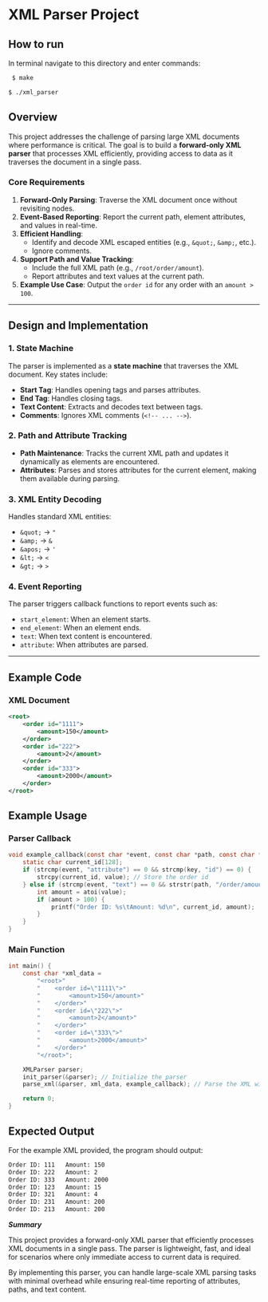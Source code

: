 # XML Parser Project

## **How to run**
In terminal navigate to this directory and enter commands:
```bash 
 $ make
 ```
 ```bash 
 $ ./xml_parser
 ```
## **Overview**

This project addresses the challenge of parsing large XML documents where performance is critical. The goal is to build a **forward-only XML parser** that processes XML efficiently, providing access to data as it traverses the document in a single pass.

### **Core Requirements**
1. **Forward-Only Parsing**: Traverse the XML document once without revisiting nodes.
2. **Event-Based Reporting**: Report the current path, element attributes, and values in real-time.
3. **Efficient Handling**:
   - Identify and decode XML escaped entities (e.g., `&quot;`, `&amp;`, etc.).
   - Ignore comments.
4. **Support Path and Value Tracking**:
   - Include the full XML path (e.g., `/root/order/amount`).
   - Report attributes and text values at the current path.
5. **Example Use Case**: Output the `order id` for any order with an `amount > 100`.

---

## **Design and Implementation**

### **1. State Machine**
The parser is implemented as a **state machine** that traverses the XML document. Key states include:
- **Start Tag**: Handles opening tags and parses attributes.
- **End Tag**: Handles closing tags.
- **Text Content**: Extracts and decodes text between tags.
- **Comments**: Ignores XML comments (`<!-- ... -->`).

### **2. Path and Attribute Tracking**
- **Path Maintenance**: Tracks the current XML path and updates it dynamically as elements are encountered.
- **Attributes**: Parses and stores attributes for the current element, making them available during parsing.

### **3. XML Entity Decoding**
Handles standard XML entities:
- `&quot;` -> `"`
- `&amp;` -> `&`
- `&apos;` -> `'`
- `&lt;` -> `<`
- `&gt;` -> `>`

### **4. Event Reporting**
The parser triggers callback functions to report events such as:
- `start_element`: When an element starts.
- `end_element`: When an element ends.
- `text`: When text content is encountered.
- `attribute`: When attributes are parsed.

---

## **Example Code**

### **XML Document**
```xml
<root>
    <order id="1111">
        <amount>150</amount>
    </order>
    <order id="222">
        <amount>2</amount>
    </order>
    <order id="333">
        <amount>2000</amount>
    </order>
</root>
```
## Example Usage

### Parser Callback

```c
void example_callback(const char *event, const char *path, const char *key, const char *value) {
    static char current_id[128];
    if (strcmp(event, "attribute") == 0 && strcmp(key, "id") == 0) {
        strcpy(current_id, value); // Store the order id
    } else if (strcmp(event, "text") == 0 && strstr(path, "/order/amount") != NULL) {
        int amount = atoi(value);
        if (amount > 100) {
            printf("Order ID: %s\tAmount: %d\n", current_id, amount);
        }
    }
}
```
### Main Function

```c
int main() {
    const char *xml_data =
        "<root>"
        "    <order id=\"1111\">"
        "        <amount>150</amount>"
        "    </order>"
        "    <order id=\"222\">"
        "        <amount>2</amount>"
        "    </order>"
        "    <order id=\"333\">"
        "        <amount>2000</amount>"
        "    </order>"
        "</root>";

    XMLParser parser;
    init_parser(&parser); // Initialize the parser
    parse_xml(&parser, xml_data, example_callback); // Parse the XML with the callback

    return 0;
}
```
## Expected Output

For the example XML provided, the program should output:
```bash
Order ID: 111   Amount: 150
Order ID: 222   Amount: 2
Order ID: 333   Amount: 2000
Order ID: 123   Amount: 15
Order ID: 321   Amount: 4
Order ID: 231   Amount: 200
Order ID: 213   Amount: 200
```
**_Summary_**

This project provides a forward-only XML parser that efficiently processes XML documents in a single pass. The parser is lightweight, fast, and ideal for scenarios where only immediate access to current data is required.

By implementing this parser, you can handle large-scale XML parsing tasks with minimal overhead while ensuring real-time reporting of attributes, paths, and text content.